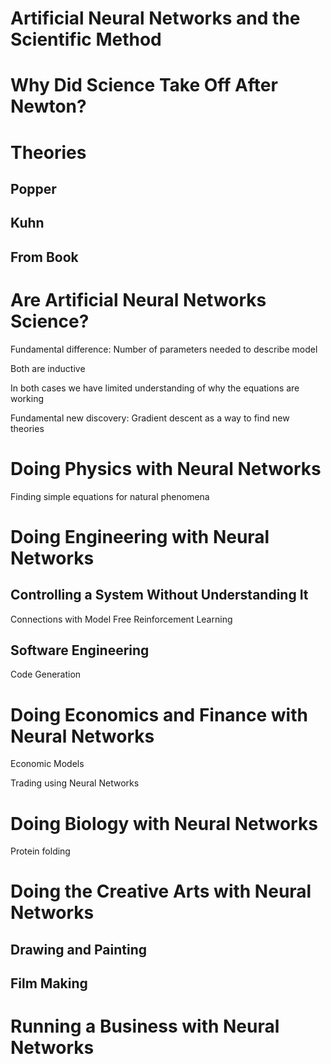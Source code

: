 
# Artificial Neural Networks and the Scientific Method


# Why Did Science Take Off After Newton?


# Theories 


## Popper


## Kuhn


## From Book


# Are Artificial Neural Networks Science?

Fundamental difference: Number of parameters needed to describe model

Both are inductive

In both cases we have limited understanding of why the equations are working

Fundamental new discovery: Gradient descent as a way to find new theories

# Doing Physics with Neural Networks

Finding simple equations for natural phenomena



# Doing Engineering with Neural Networks


## Controlling a System Without Understanding It

Connections with Model Free Reinforcement Learning

## Software Engineering

Code Generation

# Doing Economics and Finance with Neural Networks

Economic Models

Trading using Neural Networks

# Doing Biology with Neural Networks

Protein folding

# Doing the Creative Arts with Neural Networks


## Drawing and Painting


## Film Making


# Running a Business with Neural Networks



